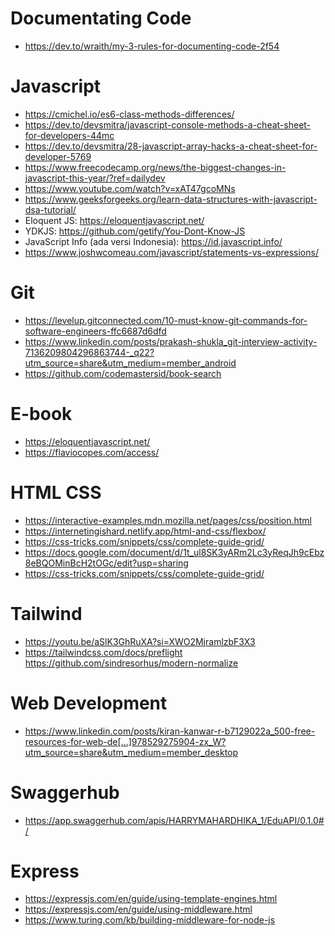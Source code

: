 # Documentating Code
- https://dev.to/wraith/my-3-rules-for-documenting-code-2f54

# Javascript
- https://cmichel.io/es6-class-methods-differences/
- https://dev.to/devsmitra/javascript-console-methods-a-cheat-sheet-for-developers-44mc
- https://dev.to/devsmitra/28-javascript-array-hacks-a-cheat-sheet-for-developer-5769
- https://www.freecodecamp.org/news/the-biggest-changes-in-javascript-this-year/?ref=dailydev
- https://www.youtube.com/watch?v=xAT47gcoMNs 
- https://www.geeksforgeeks.org/learn-data-structures-with-javascript-dsa-tutorial/
- Eloquent JS: https://eloquentjavascript.net/
- YDKJS: https://github.com/getify/You-Dont-Know-JS
- JavaScript Info (ada versi Indonesia): https://id.javascript.info/
- https://www.joshwcomeau.com/javascript/statements-vs-expressions/

# Git
- https://levelup.gitconnected.com/10-must-know-git-commands-for-software-engineers-ffc6687d6dfd
- https://www.linkedin.com/posts/prakash-shukla_git-interview-activity-7136209804296863744-_q22?utm_source=share&utm_medium=member_android
- https://github.com/codemastersid/book-search

# E-book
- https://eloquentjavascript.net/
- https://flaviocopes.com/access/

# HTML CSS
- https://interactive-examples.mdn.mozilla.net/pages/css/position.html
- https://internetingishard.netlify.app/html-and-css/flexbox/
- https://css-tricks.com/snippets/css/complete-guide-grid/
- https://docs.google.com/document/d/1t_ul8SK3yARm2Lc3yReqJh9cEbz8eBQOMinBcH2tOGc/edit?usp=sharing
- https://css-tricks.com/snippets/css/complete-guide-grid/

# Tailwind
- https://youtu.be/aSlK3GhRuXA?si=XWO2MjramlzbF3X3
- https://tailwindcss.com/docs/preflight
https://github.com/sindresorhus/modern-normalize

# Web Development
- https://www.linkedin.com/posts/kiran-kanwar-r-b7129022a_500-free-resources-for-web-de[…]978529275904-zx_W?utm_source=share&utm_medium=member_desktop

# Swaggerhub
- https://app.swaggerhub.com/apis/HARRYMAHARDHIKA_1/EduAPI/0.1.0#/
  
# Express
- https://expressjs.com/en/guide/using-template-engines.html
- https://expressjs.com/en/guide/using-middleware.html
- https://www.turing.com/kb/building-middleware-for-node-js